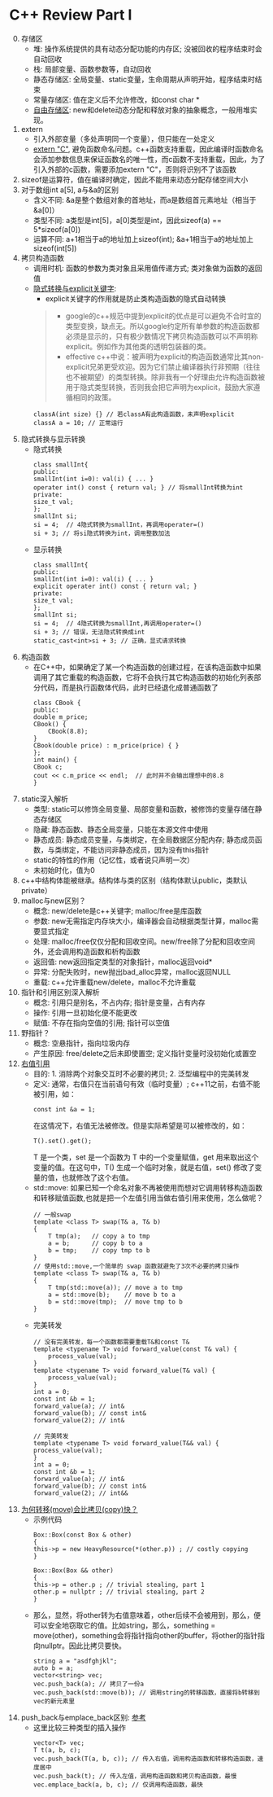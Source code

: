 # C++ Review Part I
0. 存储区
    * 堆: 操作系统提供的具有动态分配功能的内存区; 没被回收的程序结束时会自动回收
    * 栈: 局部变量、函数参数等，自动回收
    * 静态存储区: 全局变量、static变量，生命周期从声明开始，程序结束时结束
    * 常量存储区: 值在定义后不允许修改，如const char *
    * [自由存储区](https://www.cnblogs.com/QG-whz/p/5060894.html): new和delete动态分配和释放对象的抽象概念，一般用堆实现。
1. extern
    * 引入外部变量（多处声明同一个变量），但只能在一处定义
    * [extern "C"](https://stackoverflow.com/questions/1041866/what-is-the-effect-of-extern-c-in-c), 避免函数命名问题。c++函数支持重载，因此编译时函数命名会添加参数信息来保证函数名的唯一性，而c函数不支持重载，因此，为了引入外部的c函数，需要添加extern "C"，否则将识别不了该函数
2. sizeof是运算符，值在编译时确定，因此不能用来动态分配存储空间大小
3. 对于数组int a[5], a与&a的区别
    * 含义不同: &a是整个数组对象的首地址，而a是数组首元素地址（相当于&a[0]）
    * 类型不同: a类型是int[5]，a[0]类型是int，因此sizeof(a) == 5*sizeof(a[0])
    * 运算不同: a+1相当于a的地址加上sizeof(int); &a+1相当于a的地址加上sizeof(int[5])
4. 拷贝构造函数
    * 调用时机: 函数的参数为类对象且采用值传递方式; 类对象做为函数的返回值
    * [隐式转换与explicit关键字](https://www.cnblogs.com/ymy124/p/3632634.html):
        * explicit关键字的作用就是防止类构造函数的隐式自动转换
        >* google的c++规范中提到explicit的优点是可以避免不合时宜的类型变换，缺点无。所以google约定所有单参数的构造函数都必须是显示的，只有极少数情况下拷贝构造函数可以不声明称explicit。例如作为其他类的透明包装器的类。
        >* effective c++中说：被声明为explicit的构造函数通常比其non-explicit兄弟更受欢迎。因为它们禁止编译器执行非预期（往往也不被期望）的类型转换。除非我有一个好理由允许构造函数被用于隐式类型转换，否则我会把它声明为explicit，鼓励大家遵循相同的政策。
        ```
        classA(int size) {} // 若classA有此构造函数，未声明explicit
        classA a = 10; // 正常运行
        ```
5. 隐式转换与显示转换
    * 隐式转换
        ```
        class smallInt{
        public:
        smallInt(int i=0): val(i) { ... }
        operater int() const { return val; } // 将smallInt转换为int
        private:
        size_t val;
        };
        smallInt si;
        si = 4;  // 4隐式转换为smallInt，再调用operater=()
        si + 3; // 将si隐式转换为int，调用整数加法
        ```
    * 显示转换
        ```
        class smallInt{
        public:
        smallInt(int i=0): val(i) { ... }
        explicit operater int() const { return val; }
        private:
        size_t val;
        };
        smallInt si;
        si = 4;  // 4隐式转换为smallInt,再调用operater=()
        si + 3; // 错误，无法隐式转换成int
        static_cast<int>si + 3; // 正确，显式请求转换
        ```
5. 构造函数
    * 在C++中，如果确定了某一个构造函数的创建过程，在该构造函数中如果调用了其它重载的构造函数，它将不会执行其它构造函数的初始化列表部分代码，而是执行函数体代码，此时已经退化成普通函数了
        ```
        class CBook {
        public:
        double m_price;
        CBook() {
            CBook(8.8);
        }
        CBook(double price) : m_price(price) { }
        };
        int main() {
        CBook c;
        cout << c.m_price << endl;  // 此时并不会输出理想中的8.8
        }
        ```
6. static深入解析
    * 类型: static可以修饰全局变量、局部变量和函数，被修饰的变量存储在静态存储区
    * 隐藏: 静态函数、静态全局变量，只能在本源文件中使用
    * 静态成员: 静态成员变量，与类绑定，在全局数据区分配内存; 静态成员函数，与类绑定，不能访问非静态成员，因为没有this指针
    * static的特性的作用（记忆性，或者说只声明一次）
    * 未初始时化，值为0
7. c++中结构体能被继承。结构体与类的区别（结构体默认public，类默认private）
8. malloc与new区别？
    * 概念: new/delete是c++关键字; malloc/free是库函数
    * 参数: new无需指定内存块大小，编译器会自动根据类型计算，malloc需要显式指定
    * 处理: malloc/free仅仅分配和回收空间。new/free除了分配和回收空间外，还会调用构造函数和析构函数
    * 返回值: new返回指定类型的对象指针，malloc返回void*
    * 异常: 分配失败时，new抛出bad_alloc异常，malloc返回NULL
    * 重载: c++允许重载new/delete，malloc不允许重载
9. 指针和引用区别深入解析
    * 概念: 引用只是别名，不占内存; 指针是变量，占有内存
    * 操作: 引用一旦初始化便不能更改
    * 赋值: 不存在指向空值的引用; 指针可以空值
10. 野指针？
    * 概念: 空悬指针，指向垃圾内存
    * 产生原因: free/delete之后未即使置空; 定义指针变量时没初始化或置空
11. [右值引用](https://www.ibm.com/developerworks/cn/aix/library/1307_lisl_c11/index.html)
    * 目的: 1. 消除两个对象交互时不必要的拷贝; 2. 泛型编程中的完美转发
    * 定义: 通常，右值只在当前语句有效（临时变量）; c++11之前，右值不能被引用，如：
        ```
        const int &a = 1;
        ```
        在这情况下，右值无法被修改。但是实际希望是可以被修改的，如：
        ```
        T().set().get();
        ```
        T 是一个类，set 是一个函数为 T 中的一个变量赋值，get 用来取出这个变量的值。在这句中，T() 生成一个临时对象，就是右值，set() 修改了变量的值，也就修改了这个右值。
    * std::move: 如果已知一个命名对象不再被使用而想对它调用转移构造函数和转移赋值函数,也就是把一个左值引用当做右值引用来使用，怎么做呢？
        ```
        // 一般swap
        template <class T> swap(T& a, T& b) 
        { 
            T tmp(a);   // copy a to tmp 
            a = b;      // copy b to a 
            b = tmp;    // copy tmp to b 
        }
        // 使用std::move,一个简单的 swap 函数就避免了3次不必要的拷贝操作
        template <class T> swap(T& a, T& b) 
        { 
            T tmp(std::move(a)); // move a to tmp 
            a = std::move(b);    // move b to a 
            b = std::move(tmp);  // move tmp to b 
        }
        ```
    * 完美转发
        ```
        // 没有完美转发，每一个函数都需要重载T&和const T&
        template <typename T> void forward_value(const T& val) { 
            process_value(val); 
        } 
        template <typename T> void forward_value(T& val) { 
            process_value(val); 
        }
        int a = 0; 
        const int &b = 1; 
        forward_value(a); // int& 
        forward_value(b); // const int& 
        forward_value(2); // int&

        // 完美转发
        template <typename T> void forward_value(T&& val) { 
        process_value(val); 
        }
        int a = 0; 
        const int &b = 1; 
        forward_value(a); // int& 
        forward_value(b); // const int& 
        forward_value(2); // int&&
        ```
12. [为何转移(move)会比拷贝(copy)快？](https://stackoverflow.com/questions/36827900/what-makes-moving-objects-faster-than-copying)
    * 示例代码
        ```
        Box::Box(const Box & other)
        {
        this->p = new HeavyResource(*(other.p)) ; // costly copying
        }

        Box::Box(Box && other)
        {
        this->p = other.p ; // trivial stealing, part 1
        other.p = nullptr ; // trivial stealing, part 2
        }
        ```
    * 那么，显然，将other转为右值意味着，other后续不会被用到，那么，便可以安全地窃取它的值。比如string，那么，something = move(other)，something会将指针指向other的buffer，将other的指针指向nullptr。因此比拷贝要快。
        ```
        string a = "asdfghjkl";
        auto b = a;
        vector<string> vec;
        vec.push_back(a); // 拷贝了一份a
        vec.push_back(std::move(b)); // 调用string的转移函数，直接将b转移到vec的新元素里
        ```
13. push_back与emplace_back区别: [参考](https://blog.csdn.net/yockie/article/details/52674366)
    * 这里比较三种类型的插入操作
        ```
        vector<T> vec;
        T t(a, b, c);
        vec.push_back(T(a, b, c)); // 传入右值，调用构造函数和转移构造函数，速度居中
        vec.push_back(t); // 传入左值，调用构造函数和拷贝构造函数，最慢
        vec.emplace_back(a, b, c); // 仅调用构造函数，最快
        ```